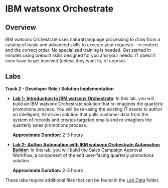 # IBM watsonx Orchestrate
## Overview
IBM watsonx Orchestrate uses natural language processing to draw from a catalog of basic and advanced skills to execute your requests - in context and the correct order. No specialized training is needed. Get started in minutes using prebuilt skills designed for you and your needs. IT doesn't even have to get involved (unless they want to, of course).

## Labs

**Track 2 - Developer Role / Solution Implementation** 

- **<a href="Lab%20Guide%20-%20Introduction%20to%20IBM%20watsonx%20Orchestrate.pdf" target="_blank">Lab 1- Introduction to IBM watsonx Orchestrate</a>:** In this lab, you will build an IBM watsonx Orchestrate solution that re-imagines the quarterly promotions process. You will be re-using the existing IT assets to author an intelligent, AI-driven solution that pulls customer data from the system of records and creates targeted emails and re-imagines the quarterly sales promotions process.

    **Approximate Duration:** 2-3 hours

- **<a href="Lab%20Guide%20-%20Author%20Automation%20with%20IBM%20watsonx%20Orchestrate%20Automation%20Builder.pdf" target="_blank">Lab 2- Author Automation with IBM watsonx Orchestrate Automation Builder</a>:** In this lab, you will build the Sales Campaign Approval Workflow, a component of the end user-facing quarterly promotions solution.

    **Approximate Duration:** 2-3 hours

These labs require additional files that can be found in the <a href="https://github.com/IBM/cp4ba-labs/tree/main/24.0.0/watsonx%20Orchestrate/Lab%20Data" target="_blank">Lab Data</a> folder.
